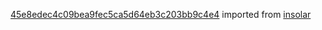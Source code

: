 [45e8edec4c09bea9fec5ca5d64eb3c203bb9c4e4](https://github.com/insolar/insolar/commit/45e8edec4c09bea9fec5ca5d64eb3c203bb9c4e4) imported from [insolar](https://github.com/insolar/insolar)
